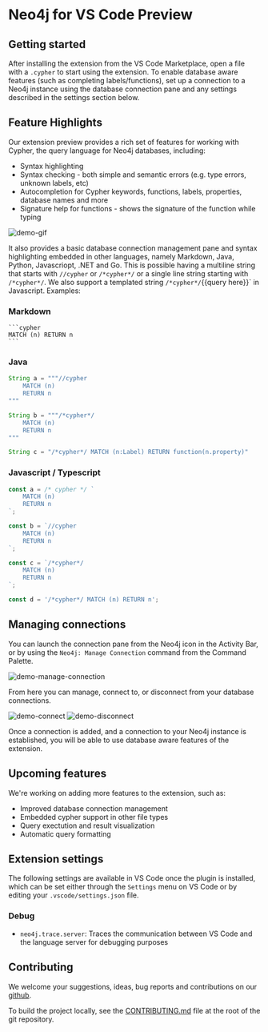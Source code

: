 # Neo4j for VS Code Preview

## Getting started

After installing the extension from the VS Code Marketplace, open a file with a `.cypher` to start using the extension. To enable database aware features (such as completing labels/functions), set up a connection to a Neo4j instance using the database connection pane and any settings described in the settings section below.

## Feature Highlights

Our extension preview provides a rich set of features for working with Cypher, the query language for Neo4j databases, including:

- Syntax highlighting
- Syntax checking - both simple and semantic errors (e.g. type errors, unknown labels, etc)
- Autocompletion for Cypher keywords, functions, labels, properties, database names and more
- Signature help for functions - shows the signature of the function while typing

![demo-gif](https://github.com/neo4j/cypher-language-support/blob/main/packages/vscode-extension/resources/images/demo.gif?raw=true)

It also provides a basic database connection management pane and syntax highlighting embedded in other languages, namely Markdown, Java, Python, Javascriopt, .NET and Go. This is possible having a multiline string that starts with `//cypher` or `/*cypher*/` or a single line string starting with `/*cypher*/`. We also support a templated string `/*cypher*/`{{query here}}` in Javascript. Examples:

### Markdown

````
```cypher
MATCH (n) RETURN n
```
````

### Java

```java
String a = """//cypher
    MATCH (n)
    RETURN n
"""

String b = """/*cypher*/
    MATCH (n)
    RETURN n
"""

String c = "/*cypher*/ MATCH (n:Label) RETURN function(n.property)"
```

### Javascript / Typescript

```typescript
const a = /* cypher */ `
    MATCH (n)
    RETURN n
`;

const b = `//cypher
    MATCH (n)
    RETURN n
`;

const c = `/*cypher*/
    MATCH (n)
    RETURN n
`;

const d = '/*cypher*/ MATCH (n) RETURN n';
```

## Managing connections

You can launch the connection pane from the Neo4j icon in the Activity Bar, or by using the `Neo4j: Manage Connection` command from the Command Palette.

![demo-manage-connection](https://github.com/neo4j/cypher-language-support/blob/main/packages/vscode-extension/resources/images/demo-manage-connection.png?raw=true)

From here you can manage, connect to, or disconnect from your database connections.

![demo-connect](https://github.com/neo4j/cypher-language-support/blob/main/packages/vscode-extension/resources/images/demo-connect.png?raw=true)
![demo-disconnect](https://github.com/neo4j/cypher-language-support/blob/main/packages/vscode-extension/resources/images/demo-disconnect.png?raw=true)

Once a connection is added, and a connection to your Neo4j instance is established, you will be able to use database aware features of the extension.

## Upcoming features

We're working on adding more features to the extension, such as:

- Improved database connection management
- Embedded cypher support in other file types
- Query exectution and result visualization
- Automatic query formatting

## Extension settings

The following settings are available in VS Code once the plugin is installed, which can be set either through the `Settings` menu on VS Code or by editing your `.vscode/settings.json` file.

### Debug

- `neo4j.trace.server`: Traces the communication between VS Code and the language server for debugging purposes

## Contributing

We welcome your suggestions, ideas, bug reports and contributions on our [github](https://github.com/neo4j/cypher-language-support).

To build the project locally, see the [CONTRIBUTING.md](https://github.com/neo4j/cypher-language-support/blob/main/CONTRIBUTING.md) file at the root of the git repository.
